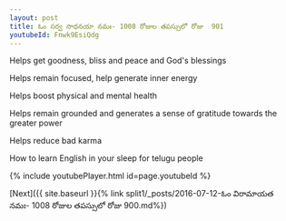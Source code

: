 ```yaml
---
layout: post
title: ఓం సర్వ సాధనయా నమః- 1008 రోజుల తపస్సులో రోజు  901
youtubeId: Fnwk9EsiQdg
---
```

 
 
Helps get goodness, bliss and peace and God's blessings
 
Helps remain focused, help generate inner energy 
 
Helps boost physical and mental health 
 
Helps remain grounded and generates a sense of gratitude towards the greater power 
 
Helps reduce bad karma
 
How to learn English in your sleep for telugu people
 
 
 
 


{% include youtubePlayer.html id=page.youtubeId %}
 
[Next]({{ site.baseurl }}{% link split1/_posts/2016-07-12-ఓం విరామాయత నమః- 1008 రోజుల తపస్సులో రోజు  900.md%})
 
